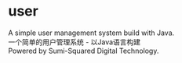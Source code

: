 # user
A simple user management system build with Java.    
一个简单的用户管理系统 - 以Java语言构建              
Powered by Sumi-Squared Digital Technology.
